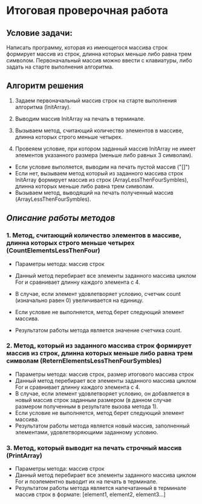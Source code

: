 # Итоговая проверочная работа
## Условие задачи: 
Написать программу, которая из имеющегося массива строк формирует массив из строк, длинна которых меньше либо равна трем символом. Первоначальный массив можно ввести с клавиатуры, либо задать на старте выполнения алгоритма.

## Алгоритм решения

1. Задаем первоначальный массив строк на старте выполнения алгоритма (InitArray).

2. Выводим массив InitArray на печать в терминале.

3. Вызываем метод, считающий количество элементов в массиве, длинна которых строго меньше четырех.

4. Провеяем условие, при котором заданный массив InitArray не имеет элементов указанного размера (меньше либо равных 3 символам). 
- Если условие выполяется, выводим на печать пустой массив ("[]")
- Если нет, вызываем метод который из заданного массива строк InitArray формирует массив из строк (ArrayLessThenFourSymbles), длинна которых меньше либо равна трем символам. 
- Вызываем метод, выводящий на печать полученный массив (ArrayLessThenFourSymbles).

## *Описание работы методов*
### **1. Метод, считающий количество элементов в массиве, длинна которых строго меньше четырех (CountElementsLessThenFour)**
* Параметры метода: массив строк
* Данный метод перебирает все элементы заданного массива циклом For и сравнивает длинну каждого элемента с 4.

* В случае, если элемент удовлетворяет условию, счетчик count (изначально равен 0) увеличивается на единицу. 
* Если условие не выполняется, метод берет следующий элемент массива.
* Результатом работы метода является значение счетчика count.

### **2. Метод, который из заданного массива строк формирует массив из строк, длинна которых меньше либо равна трем символам (ReternElementsLessThenFourSymbles)**
* Параметры метода: массив строк, размер итогового массива строк
* Данный метод перебирает все элементы заданного массива циклом For и сравнивает длинну каждого элемента с 4.
* В случае, если элемент удовлетворяет условию, он добавляется в новый массив строк заданным размером (в данном случае размером полученным в результате вызова метода 1). 
* Если условие не выполняется, метод берет следующий элемент массива.
* Результатом работы метода является новый массив, заполненный элементами, удовлетворяющими заданному условию.


### **3. Метод, который выводит на печать строчный массив (PrintArray)**
* Параметры метода: массив строк
* Данный метод перебирает все элементы заданного массива циклом For и поэлементно выводит их на печать в терминале.
* Результатом работы метода является напечатанный в терминале массив строк в формате: [element1, element2, element3...]


